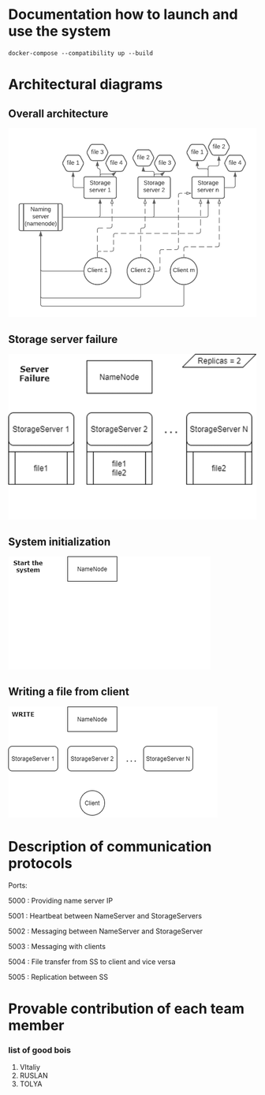 # Documentation how to launch and use the system
```shell
docker-compose --compatibility up --build
```

# Architectural diagrams

## Overall architecture
![Architectual diagram](https://github.com/Leosimetti/DS-PROJECT-2/blob/main/ArchitectualDiagram.png?raw=true)

## Storage server failure
![Architectual diagram](https://github.com/Leosimetti/DS-PROJECT-2/blob/main/Server%20failure.gif)

## System initialization
![Architectual diagram](https://github.com/Leosimetti/DS-PROJECT-2/blob/main/System%20start.gif)

## Writing a file from client
![Architectual diagram](https://github.com/Leosimetti/DS-PROJECT-2/blob/main/writeGIF.gif)

# Description of communication protocols
Ports:

5000 : Providing name server IP  

5001 : Heartbeat between NameServer and StorageServers  

5002 : Messaging between NameServer and StorageServer

5003 : Messaging with clients  

5004 : File transfer from SS to client and vice versa

5005 : Replication between SS
# Provable contribution of each team member
### list of good bois

1. VItaliy
2. RUSLAN
3. TOLYA
